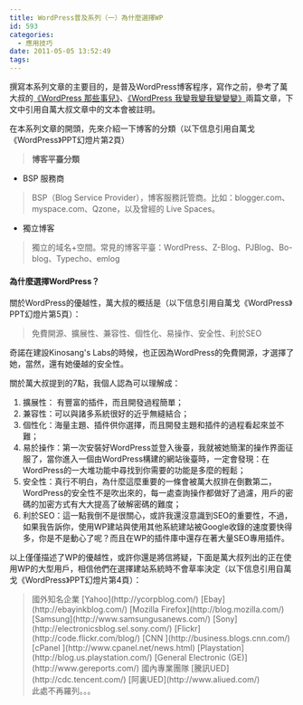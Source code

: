 ```yaml
---
title: WordPress普及系列（一）為什麼選擇WP
id: 593
categories:
  - 應用技巧
date: 2011-05-05 13:52:49
tags:
---
```


撰寫本系列文章的主要目的，是普及WordPress博客程序，寫作之前，參考了萬大叔的[《WordPress 那些事兒》](http://wange.im/about-wordpress.html)、[《WordPress 我變我變我變變變》](http://wange.im/wordpress-is-not-everything.html)兩篇文章，下文中引用自萬大叔文章中的文本會被註明。

在本系列文章的開頭，先來介紹一下博客的分類（以下信息引用自萬戈《WordPress》PPT幻燈片第2頁）

<!--more-->

> **博客平臺分類**

*   BSP 服務商

> BSP（Blog Service Provider），博客服務託管商。比如：blogger.com、myspace.com、Qzone，以及曾經的 Live Spaces。

*   獨立博客

> 獨立的域名+空間。常見的博客平臺：WordPress、Z-Blog、PJBlog、Bo-blog、Typecho、emlog

#### 為什麼選擇WordPress？

關於WordPress的優越性，萬大叔的概括是（以下信息引用自萬戈《WordPress》PPT幻燈片第5頁）：

> 免費開源、擴展性、兼容性、個性化、易操作、安全性、利於SEO

奇諾在建設Kinosang's Labs的時候，也正因為WordPress的免費開源，才選擇了她，當然，還有她優越的安全性。

關於萬大叔提到的7點，我個人認為可以理解成：

1.  擴展性： 有豐富的插件，而且開發過程簡單；
2.  兼容性：可以與諸多系統很好的近乎無縫結合；
3.  個性化：海量主題、插件供你選擇，而且開發主題和插件的過程看起來並不難；
4.  易於操作：第一次安裝好WordPress並登入後臺，我就被她簡潔的操作界面征服了，當你進入一個由WordPress構建的網站後臺時，一定會發現：在WordPress的一大堆功能中尋找到你需要的功能是多麼的輕鬆；
5.  安全性：真行不明白，為什麼這麼重要的一條會被萬大叔排在倒數第二，WordPress的安全性不是吹出來的，每一處查詢操作都做好了過濾，用戶的密碼的加密方式有大大提高了破解密碼的難度；
6.  利於SEO：這一點我倒不是很關心，或許我還沒意識到SEO的重要性，不過，如果我告訴你，使用WP建站與使用其他系統建站被Google收錄的速度要快得多，你是不是動心了呢？而且在WP的插件庫中還存在著大量SEO專用插件。

以上僅僅描述了WP的優越性，或許你還是將信將疑，下面是萬大叔列出的正在使用WP的大型用戶，相信他們在選擇建站系統時不會草率決定（以下信息引用自萬戈《WordPress》PPT幻燈片第4頁）：

> <div class="O">國外知名企業
> [Yahoo](http://ycorpblog.com/)
> [Ebay](http://ebayinkblog.com/)
> [Mozilla Firefox](http://blog.mozilla.com/)
> [Samsung](http://www.samsungusanews.com/)
> [Sony](http://electronicsblog.sel.sony.com/)
> [Flickr](http://code.flickr.com/blog/)
> [CNN ](http://business.blogs.cnn.com/)
> [cPanel ](http://www.cpanel.net/news.html)
> [Playstation](http://blog.us.playstation.com/)
> [General Electronic (GE)](http://www.gereports.com/)
> 國內專業團隊
> [騰訊UED](http://cdc.tencent.com/)
> [阿裏UED](http://www.aliued.com/)</div>
> <div class="O">此處不再羅列。。。</div>
> <div class="O"></div>
